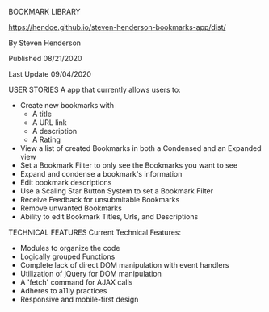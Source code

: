 BOOKMARK LIBRARY


https://hendoe.github.io/steven-henderson-bookmarks-app/dist/


By Steven Henderson

Published 08/21/2020

Last Update 09/04/2020

USER STORIES
A app that currently allows users to:
- Create new bookmarks with
    - A title
    - A URL link
    - A description
    - A Rating
- View a list of created Bookmarks in both a Condensed and an Expanded view
- Set a Bookmark Filter to only see the Bookmarks you want to see
- Expand and condense a bookmark's information
- Edit bookmark descriptions
- Use a Scaling Star Button System to set a Bookmark Filter
- Receive Feedback for unsubmitable Bookmarks
- Remove unwanted Bookmarks
- Ability to edit Bookmark Titles, Urls, and Descriptions 

TECHNICAL FEATURES
Current Technical Features:
- Modules to organize the code
- Logically grouped Functions
- Complete lack of direct DOM manipulation with event handlers
- Utilization of jQuery for DOM manipulation
- A 'fetch' command for AJAX calls
- Adheres to a11ly practices
- Responsive and mobile-first design